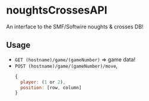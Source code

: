 # noughtsCrossesAPI

An interface to the SMF/Softwire noughts & crosses DB!

## Usage
* `GET (hostname)/game/(gameNumber)` => game data!
* `POST (hostname)/game/(gameNumber)/move`,
  ```javascript
  {
    player: (1 or 2),
    position: [row, column]
  }
  ```
